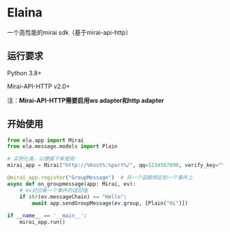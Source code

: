 # Elaina
一个高性能的mirai sdk（基于mirai-api-http）

## 运行要求 
Python 3.8+ 

Mirai-API-HTTP v2.0+ 

注：**Mirai-API-HTTP需要启用ws adapter和http adapter**

## 开始使用

```python
from ela.app import Mirai
from ela.message.models import Plain

# 实例化类，以便接下来使用
mirai_app = Mirai("http://%host%:%port%/", qq=1234567890, verify_key="YourVerifyKeyHere")

@mirai_app.register("GroupMessage")  # 将一个函数绑定到一个事件上
async def on_groupmessage(app: Mirai, ev):
    # ev对应每一个事件的返回值
    if str(ev.messageChain) == "Hello":
        await app.sendGroupMessage(ev.group, [Plain("Hi")])
        
if __name__ == '__main__':
    mirai_app.run()
```


